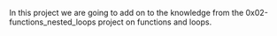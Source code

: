 In this project we are going to add on to the knowledge from the 0x02-functions_nested_loops project on functions and loops.
